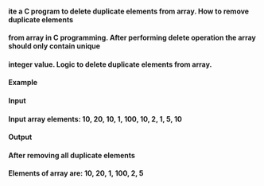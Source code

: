 #### ite a C program to delete duplicate elements from array. How to remove duplicate elements
#### from array in C programming. After performing delete operation the array should only contain unique 
#### integer value. Logic to delete duplicate elements from array.

#### Example

#### Input

#### Input array elements: 10, 20, 10, 1, 100, 10, 2, 1, 5, 10
#### Output

#### After removing all duplicate elements
#### Elements of array are: 10, 20, 1, 100, 2, 5
